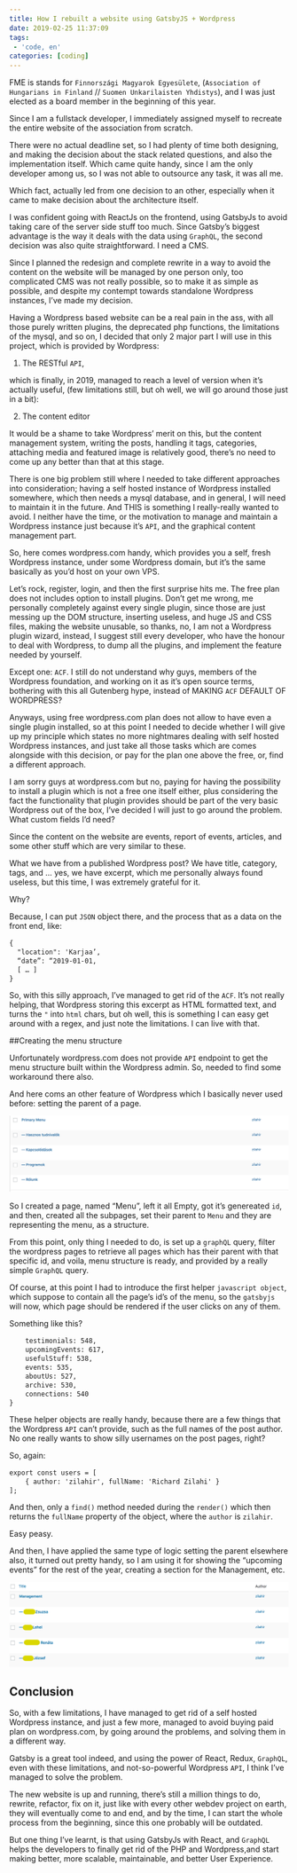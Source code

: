 ```yaml
---
title: How I rebuilt a website using GatsbyJS + Wordpress
date: 2019-02-25 11:37:09
tags:
 - 'code, en'
categories: [coding]
---
```


FME is stands for `Finnországi Magyarok Egyesülete`, (`Association of Hungarians in Finland` // `Suomen Unkarilaisten Yhdistys`), and I was just elected as a board member in the beginning of this year. 

Since I am a fullstack developer, I immediately assigned myself to recreate the entire website of the association from scratch. 

There were no actual deadline set, so I had plenty of time both designing, and making the decision about the stack related questions, and also the implementation itself. Which came quite handy, since I am the only developer among us, so I was not able to outsource any task, it was all me. 

Which fact, actually led from one decision to an other, especially when it came to make decision about the architecture itself. 

I was confident going with ReactJs on the frontend, using GatsbyJs to avoid taking care of the server side stuff too much. Since Gatsby’s biggest advantage is the way it deals with the data using `GraphQL`, the second decision was also quite straightforward. I need a CMS. 

Since I planned the redesign and complete rewrite in a way to avoid the content on the website will be managed by one person only, too complicated CMS was not really possible, so to make it as simple as possible, and despite my contempt towards standalone Wordpress instances,  I’ve made my decision. 

Having a Wordpress based website can be a real pain in the ass, with all those purely written plugins, the deprecated php functions, the limitations of the mysql, and so on, I decided that only 2 major part I will use in this project, which is provided by Wordpress: 

1) The RESTful `API`, 

which is finally, in 2019, managed to reach a level of version when it’s actually useful, (few limitations still, but oh well, we will go around those just in a bit): 

2) The content editor 

It would be a shame to take Wordpress’ merit on this, but the content management system, writing the posts, handling it tags, categories, attaching media and featured image is relatively good, there’s no need to come up any better than that at this stage. 

There is one big problem still where I needed to take different approaches into consideration; having a self hosted instance of Wordpress installed somewhere, which then needs a mysql database, and in general, I will need to maintain it in the future. And THIS is something I really-really wanted to avoid. I neither have the time, or the motivation to manage and maintain a Wordpress instance just because it’s `API`, and the graphical content management part. 

So, here comes wordpress.com handy, which provides you a self, fresh Wordpress instance, under some Wordpress domain, but it’s the same basically as you’d host on your own VPS. 

Let’s rock, register, login, and then the first surprise hits me. The free plan does not includes option to install plugins. Don’t get me wrong, me personally completely against every single plugin, since those are just messing up the DOM structure, inserting useless, and huge JS and CSS files, making the website unusable, so thanks, no, I am not a Wordpress plugin wizard, instead, I suggest still every developer, who have the honour to deal with Wordpress, to dump all the plugins, and implement the feature needed by yourself. 

Except one: `ACF`. I still do not understand why guys, members of the Wordpress foundation, and working on it as it’s open source terms, bothering with this all Gutenberg hype, instead of MAKING `ACF` DEFAULT OF WORDPRESS?

Anyways, using free wordpress.com plan does not allow to have even a single plugin installed, so at this point I needed to decide whether I will give up my principle which states no more nightmares dealing with self hosted Wordpress instances, and just take all those tasks which are comes alongside with this decision, or pay for the plan one above the free, or, find a different approach. 

I am sorry guys at wordpress.com but no, paying for having the possibility to install a plugin which is not a free one itself either, plus considering the fact the functionality that plugin provides should be part of the very basic Wordpress out of the box, I’ve decided I will just to go around the problem. 
 What custom fields I’d need? 

Since the content on the website are events, report of events, articles, and some other stuff which are very similar to these.

What we have from a published Wordpress post? 
We have title, category, tags, and … yes, we have excerpt, which me personally always found useless, but this time, I was extremely grateful for it. 
 
Why? 

Because, I can put `JSON` object there, and the process that as a data on the front end, like: 

```
{
  "location": 'Karjaa’, 
  “date”: “2019-01-01, 
  [ … ]
}
```

So, with this silly approach, I’ve managed to get rid of the `ACF`. It’s not really helping, that Wordpress storing this excerpt as HTML formatted text, and turns the ` " ` into `html` chars, but oh well, this is something I can easy get around with a regex, and just note the limitations. I can live with that. 

##Creating the menu structure

Unfortunately wordpress.com does not provide `API` endpoint to get the menu structure built within the Wordpress admin. So, needed to find some workaround there also.

And here coms an other feature of Wordpress which I basically never used before: setting the parent of a page. 

![Menu structure](./images/menu.png)

So I created a page, named “Menu”, left it all Empty, got it’s genereated `id`, and then, created all the subpages, set their parent to `Menu` and they are representing the menu, as a structure. 

From this point, only thing I needed to do, is set up a `graphQL` query, filter the wordpress pages to retrieve all pages which has their parent with that specific id, and voila, menu structure is ready, and provided by a really simple `GraphQL` query. 

Of course, at this point I had to introduce the first helper `javascript object`, which suppose to contain all the page’s id’s of the menu, so the `gatsbyjs` will now, which page should be rendered if the user clicks on any of them. 

Something like this? 

```export const wordpressIds = {
	testimonials: 548,
	upcomingEvents: 617,
	usefulStuff: 538,
	events: 535,
	aboutUs: 527,
	archive: 530, 
	connections: 540
}
```

These helper objects are really handy, because there are a few things that the Wordpress `API` can’t provide, such  as the full names of the post author. No one really wants to show silly usernames on the post pages, right? 

So, again: 

```
export const users = [
	{ author: 'zilahir', fullName: 'Richard Zilahi' }
];
```

And then, only a `find()` method needed during the `render()` which then returns the `fullName` property of the object, where the `author` is `zilahir`. 

Easy peasy.

And then, I have applied the same type of logic setting the parent elsewhere also, it turned out pretty handy, so I am using it for showing the “upcoming events” for the rest of the year, creating a section for the Management, etc. 

![Management](./images/management.png)

## Conclusion 

So, with a few limitations, I have managed to get rid of a self hosted Wordpress instance, and just a few more, managed to avoid buying paid plan on wordpress.com, by going around the problems, and solving them in a different way. 

Gatsby is a great tool indeed, and using the power of React, Redux, `GraphQL`, even with these limitations, and not-so-powerful Wordpress `API`, I think I’ve managed to solve the problem. 

The new website is up and running, there’s still a million things to do, rewrite, refactor, fix on it, just like with every other webdev project on earth, they will eventually come to and end, and by the time, I can start the whole process from the beginning, since this one probably will be outdated. 

But one thing I’ve learnt, is that using GatsbyJs with React, and `GraphQL` helps the developers to finally get rid of the PHP and Wordpress,and start making better, more scalable, maintainable,  and better User Experience. 


